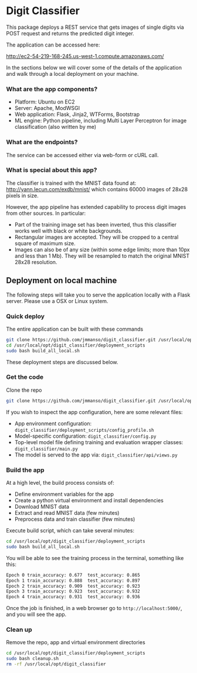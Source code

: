 # Digit Classifier

This package deploys a REST service that gets images of single digits via POST request and returns the predicted digit integer.

The application can be accessed here:

http://ec2-54-219-168-245.us-west-1.compute.amazonaws.com/

In the sections below we will cover some of the details of the application and walk through a local deployment on your machine.


### What are the app components?
* Platform: Ubuntu on EC2
* Server: Apache, ModWSGI
* Web application: Flask, Jinja2, WTForms, Bootstrap
* ML engine: Python pipeline, including Multi Layer Perceptron for image classification (also written by me)  

### What are the endpoints?
The service can be accessed either via web-form or cURL call.

### What is special about this app?

The classifier is trained with the MNIST data found at:
http://yann.lecun.com/exdb/mnist/
which contains 60000 images of 28x28 pixels in size.

However, the app pipeline has extended capability to process digit images from other sources. In particular:
* Part of the training image set has been inverted, thus this classifier works well with black or white backgrounds.
* Rectangular images are accepted. They will be cropped to a central square of maximum size.
* Images can also be of any size (within some edge limits; more than 10px and less than 1 Mb). They will be resampled to match the original MNIST 28x28 resolution.

## Deployment on local machine

The following steps will take you to serve the application locally with a Flask server. Please use a OSX or Linux system.

### Quick deploy

The entire application can be built with these commands

```bash
git clone https://github.com/jmmanso/digit_classifier.git /usr/local/opt/digit_classifier
cd /usr/local/opt/digit_classifier/deployment_scripts
sudo bash build_all_local.sh
```

These deployment steps are discussed below.

### Get the code
Clone the repo
```bash
git clone https://github.com/jmmanso/digit_classifier.git /usr/local/opt/digit_classifier
```

If you wish to inspect the app configuration, here are some relevant files:
* App environment configuration: `digit_classifier/deployment_scripts/config_profile.sh`
* Model-specific configuration: `digit_classifier/config.py`
* Top-level model file defining training and evaluation wrapper classes: `digit_classifier/main.py`
* The model is served to the app via: `digit_classifier/api/views.py`

### Build the app

At a high level, the build process consists of:
* Define environment variables for the app
* Create a python virtual environment and install dependencies
* Download MNIST data
* Extract and read MNIST data (few minutes)
* Preprocess data and train classifier (few minutes)

Execute build script, which can take several minutes:

```bash
cd /usr/local/opt/digit_classifier/deployment_scripts
sudo bash build_all_local.sh
```

You will be able to see the training process in the terminal, something like this:
```bash
Epoch 0 train_accuracy: 0.677  test_accuracy: 0.865
Epoch 1 train_accuracy: 0.888  test_accuracy: 0.897
Epoch 2 train_accuracy: 0.909  test_accuracy: 0.923
Epoch 3 train_accuracy: 0.923  test_accuracy: 0.932
Epoch 4 train_accuracy: 0.931  test_accuracy: 0.936
```

Once the job is finished, in a web browser go to `http://localhost:5000/`, and you will see the app.

### Clean up

Remove the repo, app and virtual environment directories
```bash
cd /usr/local/opt/digit_classifier/deployment_scripts
sudo bash cleanup.sh
rm -rf /usr/local/opt/digit_classifier
```
